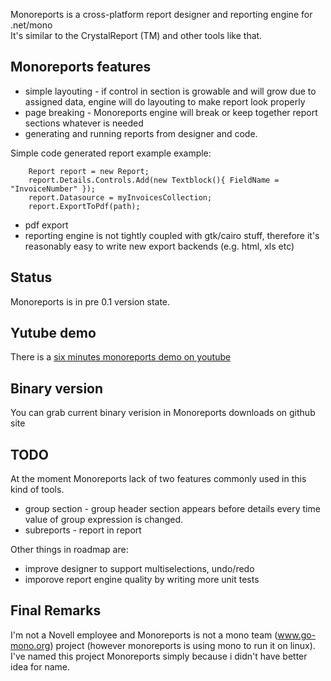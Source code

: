 Monoreports is a cross-platform  report designer and reporting engine for .net/mono  
It's similar to the CrystalReport (TM) and other tools like that.

Monoreports features
--------------------
- simple layouting - if control in section is growable and will grow due to assigned data, engine will do layouting to make report look properly
- page breaking - Monoreports engine will break or keep together report sections whatever is needed
- generating and running reports from designer and code. 

Simple code generated report example example:
		
		Report report = new Report;
		report.Details.Controls.Add(new Textblock(){ FieldName = "InvoiceNumber" });
		report.Datasource = myInvoicesCollection;
		report.ExportToPdf(path);
		
- pdf export
- reporting engine is not tightly coupled with gtk/cairo stuff, therefore it's reasonably easy to write new export backends (e.g. html, xls etc)

Status
------
Monoreports is in pre 0.1 version state. 

Yutube demo
-----------
There is a [six minutes monoreports demo on youtube](http://www.youtube.com/watch?v=P7jHXFyMstM) 

Binary version
--------------
You can grab current binary verision in Monoreports downloads on github site

TODO
----
At the moment Monoreports lack of two features commonly used in this kind of tools.

- group section - group header section appears before details every time value of group expression is changed.
- subreports - report in report
 
Other things in roadmap are:

- improve designer to support multiselections, undo/redo
- imporove report engine quality by writing more unit tests


Final Remarks
-------------
I'm not a Novell employee and Monoreports is not a mono team (www.go-mono.org) project (however monoreports is using mono to run it on linux).
I've named this project Monoreports simply because i didn't have better idea for name.


